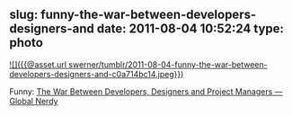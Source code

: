 slug: funny-the-war-between-developers-designers-and
date: 2011-08-04 10:52:24
type: photo
---

[![]({{@asset.url swerner/tumblr/2011-08-04-funny-the-war-between-developers-designers-and-c0a714bc14.jpeg}})](http://www.globalnerdy.com/2011/08/03/the-war-between-developers-designers-and-project-managers/)

Funny: [The War Between Developers, Designers and Project Managers — Global Nerdy](http://www.globalnerdy.com/2011/08/03/the-war-between-developers-designers-and-project-managers/)
